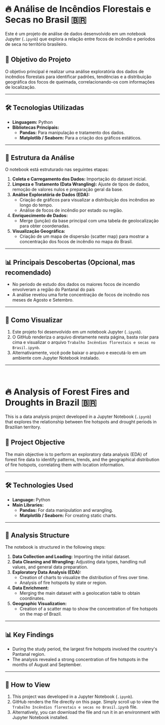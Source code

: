 # 🔥 Análise de Incêndios Florestais e Secas no Brasil 🇧🇷

Este é um projeto de análise de dados desenvolvido em um notebook Jupyter (`.ipynb`) que explora a relação entre focos de incêndio e períodos de seca no território brasileiro.

## 🎯 Objetivo do Projeto

O objetivo principal é realizar uma análise exploratória dos dados de incêndios florestais para identificar padrões, tendências e a distribuição geográfica dos focos de queimada, correlacionando-os com informações de localização.

---

## 🛠️ Tecnologias Utilizadas

* **Linguagem:** Python
* **Bibliotecas Principais:**
    * **Pandas:** Para manipulação e tratamento dos dados.
    * **Matplotlib / Seaborn:** Para a criação dos gráficos estáticos.

---

## 📂 Estrutura da Análise

O notebook está estruturado nas seguintes etapas:

1.  **Coleta e Carregamento dos Dados:** Importação do dataset inicial.
2.  **Limpeza e Tratamento (Data Wrangling):** Ajuste de tipos de dados, remoção de valores nulos e preparação geral da base.
3.  **Análise Exploratória de Dados (EDA):**
    * Criação de gráficos para visualizar a distribuição dos incêndios ao longo do tempo.
    * Análise de focos de incêndio por estado ou região.
4.  **Enriquecimento de Dados:**
    * Merge (junção) da base principal com uma tabela de geolocalização para obter coordenadas.
5.  **Visualização Geográfica:**
    * Criação de um mapa de dispersão (scatter map) para mostrar a concentração dos focos de incêndio no mapa do Brasil.

---

## 📊 Principais Descobertas (Opcional, mas recomendado)

* No periodo de estudo dos dados os maiores focos de incendio envolveram a região do Pantanal do país
* A análise revelou uma forte concentração de focos de incêndio nos meses de Agosto e Setembro.

---

## 🚀 Como Visualizar

1.  Este projeto foi desenvolvido em um notebook Jupyter (`.ipynb`).
2.  O GitHub renderiza o arquivo diretamente nesta página, basta rolar para cima e visualizar o arquivo `Trabalho Incêndios florestais e secas no Brasil.ipynb`.
3.  Alternativamente, você pode baixar o arquivo e executá-lo em um ambiente com Jupyter Notebook instalado.

---
<br>

# 🔥 Analysis of Forest Fires and Droughts in Brazil 🇧🇷

This is a data analysis project developed in a Jupyter Notebook (`.ipynb`) that explores the relationship between fire hotspots and drought periods in Brazilian territory.

## 🎯 Project Objective

The main objective is to perform an exploratory data analysis (EDA) of forest fire data to identify patterns, trends, and the geographical distribution of fire hotspots, correlating them with location information.

---

## 🛠️ Technologies Used

* **Language:** Python
* **Main Libraries:**
    * **Pandas:** For data manipulation and wrangling.
    * **Matplotlib / Seaborn:** For creating static charts.

---

## 📂 Analysis Structure

The notebook is structured in the following steps:

1.  **Data Collection and Loading:** Importing the initial dataset.
2.  **Data Cleaning and Wrangling:** Adjusting data types, handling null values, and general data preparation.
3.  **Exploratory Data Analysis (EDA):**
    * Creation of charts to visualize the distribution of fires over time.
    * Analysis of fire hotspots by state or region.
4.  **Data Enrichment:**
    * Merging the main dataset with a geolocation table to obtain coordinates.
5.  **Geographic Visualization:**
    * Creation of a scatter map to show the concentration of fire hotspots on the map of Brazil.

---

## 📊 Key Findings

* During the study period, the largest fire hotspots involved the country's Pantanal region.
* The analysis revealed a strong concentration of fire hotspots in the months of August and September.

---

## 🚀 How to View

1.  This project was developed in a Jupyter Notebook (`.ipynb`).
2.  GitHub renders the file directly on this page. Simply scroll up to view the `Trabalho Incêndios florestais e secas no Brasil.ipynb` file.
3.  Alternatively, you can download the file and run it in an environment with Jupyter Notebook installed.
